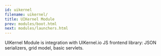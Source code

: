 ```yaml
---
id: uikernel
filename: uikernel/
title: UIKernel Module
prev: modules/boot.html
next: modules/launchers.html
---
```


UIKernel Module is integration with UIKernel.io JS frontend library: JSON serializers, grid model, basic servlets.
